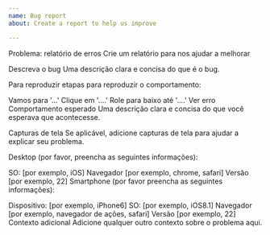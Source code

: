 ```yaml
---
name: Bug report
about: Create a report to help us improve

---
```


Problema: relatório de erros 
Crie um relatório para nos ajudar a melhorar

Descreva o bug
Uma descrição clara e concisa do que é o bug.

Para reproduzir
etapas para reproduzir o comportamento:

Vamos para '...'
Clique em '....'
Role para baixo até '....'
Ver erro
Comportamento esperado
Uma descrição clara e concisa do que você esperava que acontecesse.

Capturas de tela
Se aplicável, adicione capturas de tela para ajudar a explicar seu problema.

Desktop (por favor, preencha as seguintes informações):

SO: [por exemplo, iOS]
Navegador [por exemplo, chrome, safari]
Versão [por exemplo, 22]
Smartphone (por favor preencha as seguintes informações):

Dispositivo: [por exemplo, iPhone6]
SO: [por exemplo, iOS8.1]
Navegador [por exemplo, navegador de ações, safari]
Versão [por exemplo, 22]
Contexto adicional
Adicione qualquer outro contexto sobre o problema aqui.
